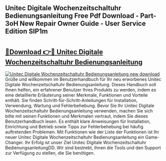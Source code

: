 ## Unitec Digitale Wochenzeitschaltuhr Bedienungsanleitung Free Pdf Download - Part-3oH New Repair Owner Guide - User Service Edition SIP1m

# <h2><a href="http://df1e42u.blite.top/?on=Unitec+Digitale+Wochenzeitschaltuhr+Bedienungsanleitung">🔗Download 👉🔴 Unitec Digitale Wochenzeitschaltuhr Bedienungsanleitung</a></h2>

[![Unitec Digitale Wochenzeitschaltuhr Bedienungsanleitung new download](https://i.imgur.com/lujVjoI.png)](http://df1e42u.blite.top/?on=Unitec+Digitale+Wochenzeitschaltuhr+Bedienungsanleitung)
Grüße und willkommen im Benutzerhandbuch für Ihr neu erworbenes Unitec Digitale Wochenzeitschaltuhr Bedienungsanleitung. Dieses Handbuch soll Ihnen helfen, ein erfahrener Benutzer Ihres Produkts zu werden, indem es eine detaillierte Erläuterung seiner Merkmale, Funktionen und Vorteile enthält. Sie finden Schritt-für-Schritt-Anleitungen für Installation, Verwendung, Wartung und Fehlerbehebung. Bevor Sie Ihr Unitec Digitale Wochenzeitschaltuhr Bedienungsanleitung verwenden, machen Sie sich bitte mit seinen Funktionen und Merkmalen vertraut, indem Sie dieses Benutzerhandbuch lesen. Es enthält klare Anweisungen für Installation, Einrichtung und Betrieb sowie Tipps zur Fehlerbehebung bei häufig auftretenden Problemen. Mit Funktionen wie der Liste der Funktionen ist Ihr neuer Unitec Digitale Wochenzeitschaltuhr Bedienungsanleitung ein Game-Changer. Ihr Erfolg ist unser Ziel Unitec Digitale Wochenzeitschaltuhr BedienungsanleitungDD. Wir sind bestrebt, Ihnen die Tools und den Support zur Verfügung zu stellen, die Sie benötigen.
